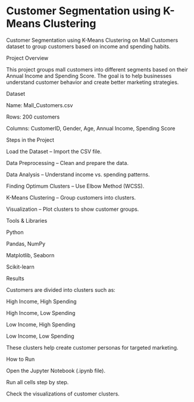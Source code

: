 # Customer Segmentation using K-Means Clustering
Customer Segmentation using K-Means Clustering on Mall Customers dataset to group customers based on income and spending habits.

  Project Overview

This project groups mall customers into different segments based on their Annual Income and Spending Score.
The goal is to help businesses understand customer behavior and create better marketing strategies.

 Dataset

Name: Mall_Customers.csv

Rows: 200 customers

Columns: CustomerID, Gender, Age, Annual Income, Spending Score

 Steps in the Project

Load the Dataset – Import the CSV file.

Data Preprocessing – Clean and prepare the data.

Data Analysis – Understand income vs. spending patterns.

Finding Optimum Clusters – Use Elbow Method (WCSS).

K-Means Clustering – Group customers into clusters.

Visualization – Plot clusters to show customer groups.

 Tools & Libraries

Python

Pandas, NumPy

Matplotlib, Seaborn

Scikit-learn

 Results

Customers are divided into clusters such as:

High Income, High Spending

High Income, Low Spending

Low Income, High Spending

Low Income, Low Spending

These clusters help create customer personas for targeted marketing.

 How to Run

Open the Jupyter Notebook (.ipynb file).

Run all cells step by step.

Check the visualizations of customer clusters.

